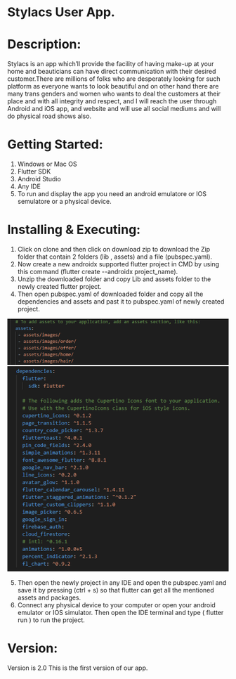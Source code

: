# Stylacs User App.

# Description:
   Stylacs is an app which’ll provide the facility of having make-up at your home and beauticians can have direct communication with        their desired customer.There are millions of folks who are desperately looking for such platform as everyone wants to look beautiful    and on other hand there are many trans genders and women who wants to deal the customers at their place and with all integrity and      respect, and I will reach the user through Android and iOS app, and website and will use all social mediums and will do physical        road shows also.

# Getting Started:
   1. Windows or Mac OS
   2. Flutter SDK
   3. Android Studio
   4. Any IDE
   5. To run and display the app you need an android emulatore or IOS semulatore or a physical device.
   
# Installing & Executing:
   1. Click on clone and then click on download zip to download the Zip folder that contain 2 folders (lib , assets) and a file               (pubspec.yaml).
   2. Now create a new androidx supported flutter project in CMD by using this command (flutter create --androidx project_name). 
   3. Unzip the downloaded folder and copy Lib and assets folder to the newly created flutter project.
   4. Then open pubspec.yaml of downloaded folder and copy all the dependencies and assets and past it to pubspec.yaml of newly created       project.


![](images/assets.PNG)    ![](images/packages.PNG)
   
   5. Then open the newly project in any IDE and open the pubspec.yaml and save it by pressing (ctrl + s) so that flutter can get all         the mentioned assets and packages.
   6. Connect any physical device to your computer or open your android emulator or IOS simulator. Then open the IDE terminal and type (       flutter run ) to run the project.
   
# Version:
   Version is 2.0
   This is the first version of our app.
   
   
   
   
